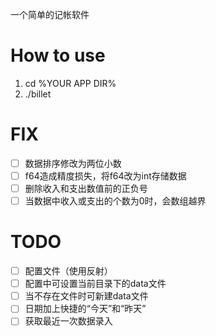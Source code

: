 一个简单的记帐软件

# How to use

1. cd %YOUR APP DIR%
2. ./billet

# FIX
- [ ] 数据排序修改为两位小数
- [ ] f64造成精度损失，将f64改为int存储数据
- [ ] 删除收入和支出数值前的正负号
- [ ] 当数据中收入或支出的个数为0时，会数组越界

# TODO
- [ ] 配置文件（使用反射）
- [ ] 配置中可设置当前目录下的data文件
- [ ] 当不存在文件时可新建data文件
- [ ] 日期加上快捷的“今天”和“昨天”
- [ ] 获取最近一次数据录入
